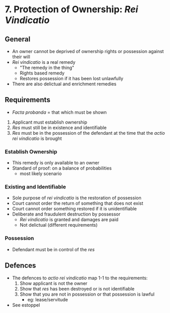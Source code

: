 # 7. Protection of Ownership: *Rei Vindicatio*

## General
- An owner cannot be deprived of ownership rights or possession against their
    will
- *Rei vindicatio* is a real remedy
    - "The remedy in the thing"
    - Rights based remedy
    - Restores possession if it has been lost unlawfully
- There are also delictual and enrichment remedies


## Requirements
- *Facta probanda* = that which must be shown
1. Applicant must establish ownership
2. *Res* must still be in existence and identifiable
3. *Res* must be in the possession of the defendant at the time that the *actio
   rei vindicatio* is brought


### Establish Ownership
- This remedy is only available to an owner
- Standard of proof: on a balance of probabilities
    - most likely scenario


### Existing and Identifiable
- Sole purpose of *rei vindicatio* is the restoration of possession
- Court cannot order the return of something that does not exist
- Court cannot order something restored if it is unidentifiable
- Deliberate and fraudulent destruction by possessor
    - *Rei vindicatio* is granted and damages are paid
    - Not delictual (different requirements)


### Possession
- Defendant must be in control of the *res*


## Defences
- The defences to *actio rei vindicatio* map 1-1 to the requirements:
    1. Show applicant is not the owner
    2. Show that *res* has been destroyed or is not identifiable
    3. Show that you are not in possession or that possession is lawful
        - eg: lease/servitude
- See estoppel



